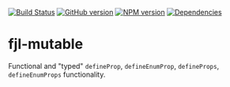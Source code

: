 [![Build Status](https://travis-ci.org/functional-jslib/fjl-mutable.png)](https://travis-ci.org/functional-jslib/fjl-mutable)
[![GitHub version](https://badge.fury.io/gh/functional-jslib%2Ffjl-mutable.svg)](http://badge.fury.io/gh/functional-jslib%2Ffjl-mutable)
[![NPM version](https://badge.fury.io/js/fjl-mutable.svg)](http://badge.fury.io/js/fjl-mutable)
[![Dependencies](https://david-dm.org/functional-jslib/fjl-mutable.png)](https://david-dm.org/functional-jslib/fjl-mutable)
# fjl-mutable
Functional and "typed" `defineProp`, `defineEnumProp`, `defineProps`, `defineEnumProps` functionality.
